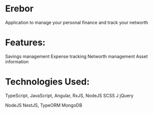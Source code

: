 # Erebor
Application to manage your personal finance and track your networth 

# Features:
Savings management
Expense tracking
Networth management
Asset information

# Technologies Used:

TypeScript,
JavaScript,
Angular,
RxJS,
NodeJS
SCSS
J
jQuery

NodeJS
NestJS,
TypeORM
MongoDB


